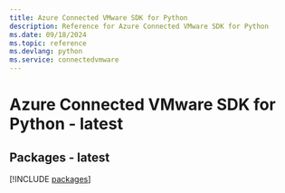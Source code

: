 ```yaml
---
title: Azure Connected VMware SDK for Python
description: Reference for Azure Connected VMware SDK for Python
ms.date: 09/18/2024
ms.topic: reference
ms.devlang: python
ms.service: connectedvmware
---
```

# Azure Connected VMware SDK for Python - latest
## Packages - latest
[!INCLUDE [packages](connected-vmware-index.md)]